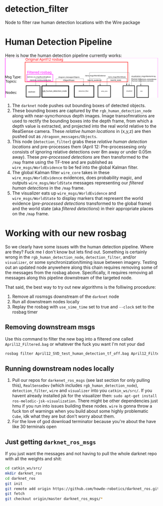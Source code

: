 # detection_filter
Node to filter raw human detection locations with the Wire package

# Human Detection Pipeline
Here is how the human detection pipeline currently works:
![Human Detection Pipeline](graphic.svg)

1. The `darknet` node pushes out bounding boxes of detected objects. 
1. These bounding boxes are captured by the `rgb_human_detection_node` along with near-syncrhonous depth images. Image transofmrations are used to rectify the bounding boxes into the depth frame, from which a depth value is extracted, and projected into the real world relative to the RealSense camera. These *relative human locations* in (x,y,z) are then pushed out as `/dragoon_messages/Objects`.
2. This node (`detection_filter`) grabs these *relative human detection locations* and pre-processes them (April 12: Pre-processesing only consists of ignoring relative detections over 8m away or under 0.05m away). These *pre-processed detections* are then transformed to the `/map` frame using the TF-tree and are published as `wire_msgs/WorldEvidence` to be fed into the global Kalman filter.
3. The global Kalman filter `wire_core` takes in these `wire_msgs/WorldEvidence` evidences, does probability magic, and outputs `wire_msgs/WorldState` messages representing our *filtered human detections* in the `/map` frame. 
4. The visualizer eats up `wire_msgs/WorldEvidence` and `wire_msgs/WorldState` to display markers that represent the world evidence (*pre-processed detections* transformed to the global frame) and the world state (aka *filtered detections*) in their appropriate places on the `/map` frame. 

# Working with our new rosbag
So we clearly have some issues with the human detection pipeline. Where are they? Fuck me I don't know but lets find out. Something is certainly wrong in the `rgb_human_detection_node`, `detection_filter`, and/or `visualizer`, or some synchronization/timing issue between imagery. Testing out an updated node anywehere along this chain requires removing some of the messages from the rosbag above. Specifically, it requires removing all messages along this pipeline downstream of the targeted node. 

That said, the best way to try out new algorithms is the folliwing procedure:

1. Remove all rosmsgs downstream of the `darknet` node
2. Run all downstream nodes locally
3. Replay the rosbag with `use_sime_time` set to true and `--clock` set to the rosbag timer

## Removing downstream msgs

Use this command to filter the new bag into a filtered one called `April12_Filtered.bag` or whatever the fuck you want I'm not your dad

```bash
rosbag filter April12_SVD_test_human_detection_tf_off.bag April12_Filtered.bag "topic!='/world_state' and topic!='/world_evidence' and topic!='/ObjectPoses'"
```

## Running downstream nodes locally
1. Pull our repos for `darkenet_ros_msgs` (see last section for only pulling this), `RealSenseDev` (which includes `rgb_human_detection_node`), `detection_filter`, `wire` and `visualizer` into you `catkin_ws/src/`. If you havent already installed jsk for the visualizer then: `sudo apt-get install ros-melodic-jsk-visualization`. There might be other dependencies just hmu if you run into issues building these nodes. `wire` is gonna throw a fuck ton of warnings when you build about some highly problematic `Cube`, idk what they are but don't worry about them.
2. For the love of god download terminator because you're about the have like 30 terminals open


## Just getting `darknet_ros_msgs`
If you just want the messages and not having to pull the whole darknet repo with all the weights and shit:

```bash
cd catkin_ws/src/
mkdir darknet_ros
cd darknet_ros
git init
git remote add origin https://github.com/howde-robotics/darknet_ros.git
git fetch
git checkout origin/master darknet_ros_msgs/*
```

